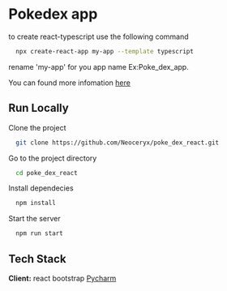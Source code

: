 
# Pokedex app
to create react-typescript 
use the following command 

```bash
  npx create-react-app my-app --template typescript
```
rename 'my-app' for you app name Ex:Poke_dex_app.

You can found more infomation 
[here](https://create-react-app.dev/docs/adding-typescript/)

## Run Locally

Clone the project

```bash
  git clone https://github.com/Neoceryx/poke_dex_react.git
```

Go to the project directory

```bash
  cd poke_dex_react
```

Install dependecies
```bash
  npm install
```

Start the server

```bash
  npm run start
```

## Tech Stack

**Client:** react bootstrap [Pycharm](https://react-bootstrap.netlify.app/)

